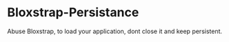 # Bloxstrap-Persistance
Abuse Bloxstrap, to load your application, dont close it and keep persistent.
